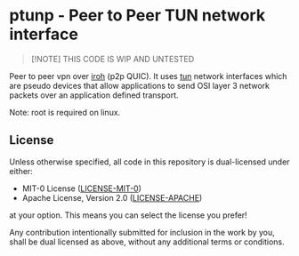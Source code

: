 # ptunp - Peer to Peer TUN network interface

> [!NOTE] THIS CODE IS WIP AND UNTESTED

Peer to peer vpn over [iroh][iroh] (p2p QUIC). It uses [tun][tun] network interfaces
which are pseudo devices that allow applications to send OSI layer 3 network packets
over an application defined transport.

Note: root is required on linux.

## License

Unless otherwise specified, all code in this repository is dual-licensed under
either:

- MIT-0 License ([LICENSE-MIT-0](LICENSE-MIT-0))
- Apache License, Version 2.0 ([LICENSE-APACHE](LICENSE-APACHE))

at your option. This means you can select the license you prefer!

Any contribution intentionally submitted for inclusion in the work by you, shall be
dual licensed as above, without any additional terms or conditions.

[iroh]: https://www.iroh.computer/ 
[tun]: https://github.com/meh/rust-tun
